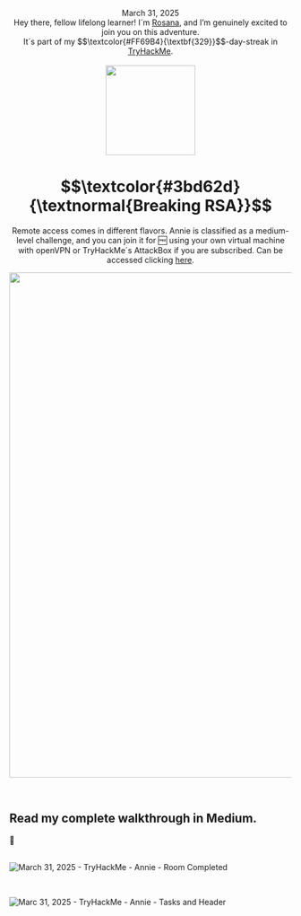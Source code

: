 <p align="center">March 31, 2025<br>
Hey there, fellow lifelong learner! I´m <a href="https://www.linkedin.com/in/rosanafssantos/">Rosana</a>, and I’m genuinely excited to join you on this adventure.<br>
It´s part of my $$\textcolor{#FF69B4}{\textbf{329}}$$-day-streak in  <a href="https://tryhackme.com">TryHackMe</a>.<br><br>
  <img width="160px" src="https://github.com/user-attachments/assets/2b137583-58d4-47f8-9929-548f2e86164d"></p>


<h1 align="center">
  $$\textcolor{#3bd62d}{\textnormal{Breaking RSA}}$$
</h1>
<p align="center">Remote access comes in different flavors. Annie is classified as a medium-level challenge, and you can join it for 🆓 using your own virtual machine with openVPN or TryHackMe´s AttackBox if you are subscribed. Can be accessed clicking <a href="https://tryhackme.com/room/annie">here</a>.</p>
                                                              
<p align="center"> <img width="900px" src="https://github.com/user-attachments/assets/fdb063d7-7b4f-4808-95fa-64784107b8ac"> </p>

<br>

<h2>Read my complete walkthrough in Medium.</h2>
🚧


<br>
<br>

![March 31, 2025 - TryHackMe - Annie - Room Completed](https://github.com/user-attachments/assets/6c6600cb-55e8-4c32-8d5e-9e9fd727c5d6)

<br>

![Marc 31, 2025 - TryHackMe - Annie - Tasks and Header](https://github.com/user-attachments/assets/ecdf64c7-f308-445f-9707-7a5b4ff58414)


